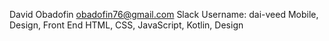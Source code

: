 David Obadofin
obadofin76@gmail.com
Slack Username: dai-veed
Mobile, Design, Front End
HTML, CSS, JavaScript, Kotlin, Design

